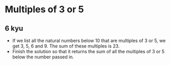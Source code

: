 # Multiples of 3 or 5

## 6 kyu

- If we list all the natural numbers below 10 that are multiples of 3 or 5, we get 3, 5, 6 and 9. The sum of these multiples is 23.
- Finish the solution so that it returns the sum of all the multiples of 3 or 5 below the number passed in.